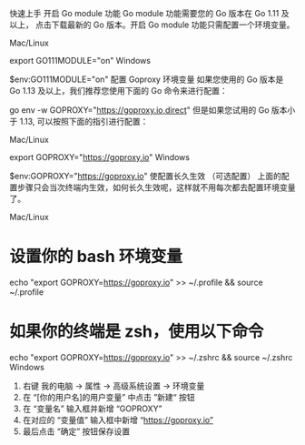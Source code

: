 快速上手
开启 Go module 功能
Go module 功能需要您的 Go 版本在 Go 1.11 及以上， 点击下载最新的 Go 版本。开启 Go module 功能只需配置一个环境变量。

Mac/Linux

export GO111MODULE="on"
Windows

$env:GO111MODULE="on"
配置 Goproxy 环境变量
如果您使用的 Go 版本是 Go 1.13 及以上，我们推荐您使用下面的 Go 命令来进行配置：

go env -w GOPROXY="https://goproxy.io,direct"
但是如果您试用的 Go 版本小于 1.13, 可以按照下面的指引进行配置：

Mac/Linux

export GOPROXY="https://goproxy.io"
Windows

$env:GOPROXY="https://goproxy.io"
使配置长久生效 （可选配置）
上面的配置步骤只会当次终端内生效，如何长久生效呢，这样就不用每次都去配置环境变量了。

Mac/Linux

# 设置你的 bash 环境变量
echo "export GOPROXY=https://goproxy.io" >> ~/.profile && source ~/.profile

# 如果你的终端是 zsh，使用以下命令
echo "export GOPROXY=https://goproxy.io" >> ~/.zshrc && source ~/.zshrc
Windows

1. 右键 我的电脑 -> 属性 -> 高级系统设置 -> 环境变量
2. 在 “[你的用户名]的用户变量” 中点击 ”新建“ 按钮
3. 在 “变量名” 输入框并新增 “GOPROXY”
4. 在对应的 “变量值” 输入框中新增 “https://goproxy.io”
5. 最后点击 “确定” 按钮保存设置
